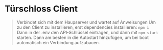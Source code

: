 # Türschloss Client
> Verbindet sich mit dem Haupserver und wartet auf Anweisungen
Um zu den Client zu installieren, erst dependencies installieren:
```npm i```
Dann in der .env den API-Schlüssel eintragen, und dann mit
```npm start```
starten. Dann am besten in die Autostart hinzufügen, um bei boot automatisch ein Verbindung aufzubauen. 